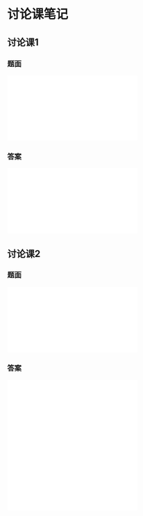 # 讨论课笔记

## 讨论课1

### 题面

<object data="ex1.pdf" type="application/pdf" width="100%" height="800">
    <embed src="ex1.pdf" type="application/pdf" />
</object>

### 答案

<object data="ans1.pdf" type="application/pdf" width="100%" height="800">
    <embed src="ans1.pdf" type="application/pdf" />
</object>

## 讨论课2

### 题面

<object data="ex2.pdf" type="application/pdf" width="100%" height="800">
    <embed src="ex2.pdf" type="application/pdf" />
</object>

### 答案

<object data="ans2.pdf" type="application/pdf" width="100%" height="800">
    <embed src="ans2.pdf" type="application/pdf" />
</object>

<object data="ans2-2.pdf" type="application/pdf" width="100%" height="800">
    <embed src="ans2-2.pdf" type="application/pdf" />
</object>